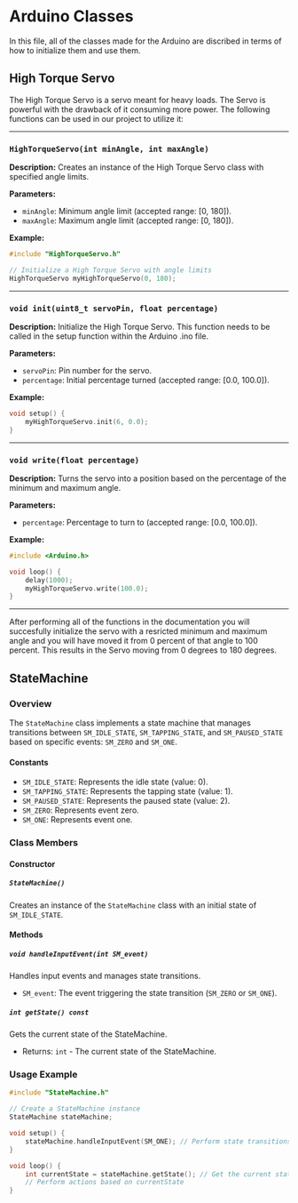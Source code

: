 # Arduino Classes

In this file, all of the classes made for the Arduino are discribed in terms of how to initialize them and use them.

## High Torque Servo

The High Torque Servo is a servo meant for heavy loads. The Servo is powerful with the drawback of it consuming more power. The following functions can be used in our project to utilize it:

---

### `HighTorqueServo(int minAngle, int maxAngle)`

**Description:**
Creates an instance of the High Torque Servo class with specified angle limits.

**Parameters:**

- `minAngle`: Minimum angle limit (accepted range: [0, 180]).
- `maxAngle`: Maximum angle limit (accepted range: [0, 180]).

**Example:**

```cpp
#include "HighTorqueServo.h"

// Initialize a High Torque Servo with angle limits
HighTorqueServo myHighTorqueServo(0, 180);
```

---

### `void init(uint8_t servoPin, float percentage)`

**Description:**
Initialize the High Torque Servo. This function needs to be called in the setup function within the Arduino .ino file.

**Parameters:**

- `servoPin`: Pin number for the servo.
- `percentage`: Initial percentage turned (accepted range: [0.0, 100.0]).

**Example:**

```cpp
void setup() {
    myHighTorqueServo.init(6, 0.0);
}
```

---

### `void write(float percentage)`

**Description:**
Turns the servo into a position based on the percentage of the minimum and maximum angle.

**Parameters:**

- `percentage`: Percentage to turn to (accepted range: [0.0, 100.0]).

**Example:**

```cpp
#include <Arduino.h>

void loop() {
    delay(1000);
    myHighTorqueServo.write(100.0);
}
```

---

After performing all of the functions in the documentation you will succesfully initialize the servo with a resricted minimum and maximum angle and you will have moved it from 0 percent of that angle to 100 percent. This results in the Servo moving from 0 degrees to 180 degrees.

## StateMachine

### Overview

The `StateMachine` class implements a state machine that manages transitions between `SM_IDLE_STATE`, `SM_TAPPING_STATE`, and `SM_PAUSED_STATE` based on specific events: `SM_ZERO` and `SM_ONE`.

#### Constants

- `SM_IDLE_STATE`: Represents the idle state (value: 0).
- `SM_TAPPING_STATE`: Represents the tapping state (value: 1).
- `SM_PAUSED_STATE`: Represents the paused state (value: 2).
- `SM_ZERO`: Represents event zero.
- `SM_ONE`: Represents event one.

### Class Members

#### Constructor

##### `StateMachine()`

Creates an instance of the `StateMachine` class with an initial state of `SM_IDLE_STATE`.

#### Methods

##### `void handleInputEvent(int SM_event)`

Handles input events and manages state transitions.

- `SM_event`: The event triggering the state transition (`SM_ZERO` or `SM_ONE`).

##### `int getState() const`

Gets the current state of the StateMachine.

- Returns: `int` - The current state of the StateMachine.

### Usage Example

```cpp
#include "StateMachine.h"

// Create a StateMachine instance
StateMachine stateMachine;

void setup() {
    stateMachine.handleInputEvent(SM_ONE); // Perform state transitions based on events
}

void loop() {
    int currentState = stateMachine.getState(); // Get the current state
    // Perform actions based on currentState
}
